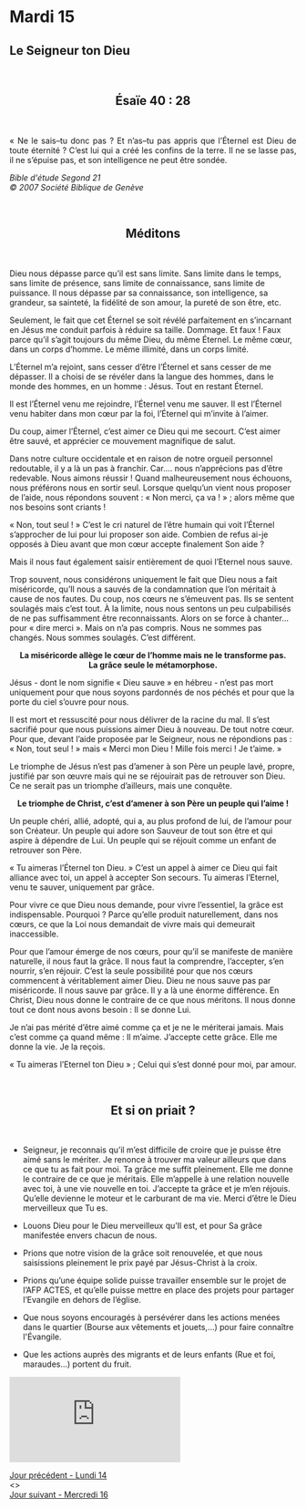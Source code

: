 # Mardi 15
## Le Seigneur ton Dieu

<br/>
<center><h2>Ésaïe 40 : 28</h2></center>
<br/>

<p align="justify">
« Ne le sais–tu donc pas ? Et n’as–tu pas appris que l’Éternel est Dieu de toute éternité ? C’est lui qui a créé les confins de la terre. Il ne se lasse pas, il ne s’épuise pas, et son intelligence ne peut être sondée.
</p>

<i>Bible d'étude Segond 21<br />
© 2007 Société Biblique de Genève</i>

<br/>
<center><h2>Méditons</h2></center>
<br/>

<p>
Dieu nous dépasse parce qu’il est sans limite. Sans limite dans le temps, sans limite de présence, sans limite de connaissance, sans limite de puissance.
Il nous dépasse par sa connaissance, son intelligence, sa grandeur, sa sainteté, la fidélité de son amour, la pureté de son être, etc.
</p><p>
Seulement, le fait que cet Éternel se soit révélé parfaitement en s’incarnant en Jésus me conduit parfois à réduire sa taille. Dommage. Et faux !
Faux parce qu’il s’agit toujours du même Dieu, du même Éternel.
Le même cœur, dans un corps d’homme. Le même illimité, dans un corps limité.
</p><p>
L’Éternel m’a rejoint, sans cesser d’être l’Éternel et sans cesser de me dépasser. Il a choisi de se révéler dans la langue des hommes, dans le monde des hommes, en un homme : Jésus. Tout en restant Éternel.
</p><p>
Il est l’Éternel venu me rejoindre, l’Éternel venu me sauver.
Il est l’Éternel venu habiter dans mon cœur par la foi, l’Éternel qui m’invite à l’aimer.
</p><p>
Du coup, aimer l’Éternel, c’est aimer ce Dieu qui me secourt.
C’est aimer être sauvé, et apprécier ce mouvement magnifique de salut.
</p><p>
Dans notre culture occidentale et en raison de notre orgueil personnel redoutable, il y a là un pas à franchir. Car…. nous n’apprécions pas d’être redevable. Nous aimons réussir !
Quand malheureusement nous échouons, nous préférons nous en sortir seul.
Lorsque quelqu’un vient nous proposer de l’aide, nous répondons souvent :
« Non merci, ça va ! » ; alors même que nos besoins sont criants !
</p><p>
« Non, tout seul ! » C’est le cri naturel de l’être humain qui voit l’Éternel s’approcher de lui pour lui proposer son aide.
Combien de refus ai-je opposés à Dieu avant que mon cœur accepte finalement Son aide ?
</p><p>
Mais il nous faut également saisir entièrement de quoi l’Eternel nous sauve.
</p><p>
Trop souvent, nous considérons uniquement le fait que Dieu nous a fait miséricorde, qu’Il nous a sauvés de la condamnation que l’on méritait à cause de nos fautes.
Du coup, nos cœurs ne s’émeuvent pas. Ils se sentent soulagés mais c’est tout.
À la limite, nous nous sentons un peu culpabilisés de ne pas suffisamment être reconnaissants.
Alors on se force à chanter... pour « dire merci ». Mais on n’a pas compris.
Nous ne sommes pas changés. Nous sommes soulagés. C’est différent.
</p><p>
<center><b>
La miséricorde allège le cœur de l’homme mais ne le transforme pas.<br />La grâce seule le métamorphose.</b></center>
</p><p>
<p>
Jésus - dont le nom signifie « Dieu sauve » en hébreu - n’est pas mort uniquement pour que nous soyons pardonnés de nos péchés et pour que la porte du ciel s’ouvre pour nous.
</p><p>

Il est mort et ressuscité pour nous délivrer de la racine du mal.
Il s’est sacrifié pour que nous puissions aimer Dieu à nouveau. De tout notre cœur.
Pour que, devant l’aide proposée par le Seigneur, nous ne répondions pas : « Non, tout seul ! » mais « Merci mon Dieu ! Mille fois merci ! Je t’aime. »
</p><p>

Le triomphe de Jésus n’est pas d’amener à son Père un peuple lavé, propre, justifié par son œuvre mais qui ne se réjouirait pas de retrouver son Dieu. Ce ne serait pas un triomphe d’ailleurs, mais une conquête.
</p><p>
<center><b>
Le triomphe de Christ, c’est d’amener à son Père un peuple qui l’aime !</b></center>
</p><p>

Un peuple chéri, allié, adopté, qui a, au plus profond de lui, de l’amour pour son Créateur.
Un peuple qui adore son Sauveur de tout son être et qui aspire à dépendre de Lui.
Un peuple qui se réjouit comme un enfant de retrouver son Père.
</p><p>

« Tu aimeras l’Éternel ton Dieu. » C’est un appel à aimer ce Dieu qui fait alliance avec toi, un appel à accepter Son secours. Tu aimeras l’Eternel, venu te sauver, uniquement par grâce.
</p><p>

Pour vivre ce que Dieu nous demande, pour vivre l’essentiel, la grâce est indispensable.
Pourquoi ? Parce qu’elle produit naturellement, dans nos cœurs, ce que la Loi nous demandait de vivre mais qui demeurait inaccessible.
</p><p>

Pour que l’amour émerge de nos cœurs, pour qu’il se manifeste de manière naturelle, il nous faut la grâce. Il nous faut la comprendre, l’accepter, s’en nourrir, s’en réjouir.
C’est la seule possibilité pour que nos cœurs commencent à véritablement aimer Dieu.
Dieu ne nous sauve pas par miséricorde. Il nous sauve par grâce. Il y a là une énorme différence.
En Christ, Dieu nous donne le contraire de ce que nous méritons. Il nous donne tout ce dont nous avons besoin : Il se donne Lui.
</p><p>

Je n’ai pas mérité d’être aimé comme ça et je ne le mériterai jamais. Mais c’est comme ça quand même : Il m’aime.
J’accepte cette grâce. Elle me donne la vie. Je la reçois.
</p><p>

« Tu aimeras l’Eternel ton Dieu » ; Celui qui s’est donné pour moi, par amour.


</p>

<br/>
<center><h2>Et si on priait ?</h2></center>
<br/>

<p align="justify">

* Seigneur, je reconnais qu’il m’est difficile de croire que je puisse être aimé sans le mériter.
Je renonce à trouver ma valeur ailleurs que dans ce que tu as fait pour moi.
Ta grâce me suffit pleinement. Elle me donne le contraire de ce que je méritais.
Elle m’appelle à une relation nouvelle avec toi, à une vie nouvelle en toi.
J’accepte ta grâce et je m’en réjouis. Qu’elle devienne le moteur et le carburant de ma vie. Merci d’être le Dieu merveilleux que Tu es.

* Louons Dieu pour le Dieu merveilleux qu’Il est, et pour Sa grâce manifestée envers chacun de nous.

* Prions que notre vision de la grâce soit renouvelée, et que nous saisissions pleinement le prix payé par Jésus-Christ à la croix.

* Prions qu’une équipe solide puisse travailler ensemble sur le projet de l’AFP ACTES, et qu’elle puisse mettre en place des projets pour partager l’Evangile en dehors de l’église.

* Que nous soyons encouragés à persévérer dans les actions menées dans le quartier (Bourse aux vêtements et jouets,…) pour faire connaître l'Évangile.

* Que les actions auprès des migrants et de leurs enfants (Rue et foi, maraudes…) portent du fruit.



</p>

<div class="container">
<iframe src="https://www.youtube.com/embed/P1PF3s7SEeU"
frameborder="0" allowfullscreen class="video"></iframe>
</div>

[Jour précédent - Lundi 14](lundi.md)<br/> <> <br/>
[Jour suivant - Mercredi 16](mercredi.md)

